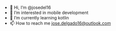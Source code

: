- 👋 Hi, I’m @josedel16
- 👀 I’m interested in mobile development
- 🌱 I’m currently learning kotlin
- 📫 How to reach me jose.delgado16@outlook.com

<!---
- 💞️ I’m looking to collaborate on ...
josedel16/josedel16 is a ✨ special ✨ repository because its `README.md` (this file) appears on your GitHub profile.
You can click the Preview link to take a look at your changes.
--->
